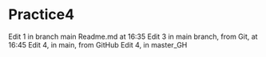 # Practice4
Edit 1 in branch main Readme.md at 16:35
Edit 3 in main branch, from Git, at 16:45
Edit 4, in main, from GitHub
Edit 4, in master_GH
